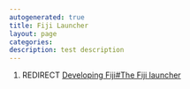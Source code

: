 ```yaml
---
autogenerated: true
title: Fiji Launcher
layout: page
categories: 
description: test description
---
```


1.  REDIRECT [Developing Fiji\#The Fiji launcher](Developing_Fiji#The_Fiji_launcher)
